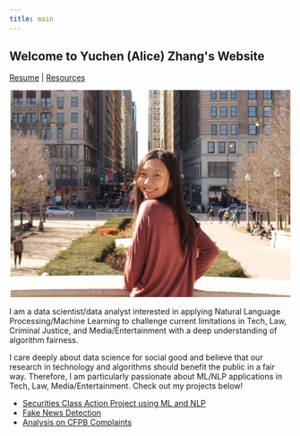 ```yaml
---
title: main
---
```


## Welcome to Yuchen (Alice) Zhang's Website
 <a href="https://drive.google.com/file/d/1T6NmDaqRm1NGXt8cJb4OD2gLqeqvT27v/view?usp=sharing">Resume</a> | <a href= "resources.md">Resources</a>


<p align="center">
  <img src="./images/profile-pic.jpg" class="inline" width="500"/>
</p>

I am a data scientist/data analyst interested in applying Natural Language Processing/Machine Learning to challenge current limitations in Tech, Law, Criminal Justice, and Media/Entertainment with a deep understanding of algorithm fairness.

I care deeply about data science for social good and believe that our research in technology and algorithms should benefit the public in a fair way. Therefore, I am particularly passionate about ML/NLP applications in Tech, Law, Media/Entertainment. Check out my projects below!

- [Securities Class Action Project using ML and NLP](https://zycalice.github.io/securities-class-action/)
- [Fake News Detection](https://github.com/zycalice/fake-news-detection/blob/main/CIS520_Project_Report.pdf)
- [Analysis on CFPB Complaints](https://zycalice.github.io/cfpb-complaints/)

